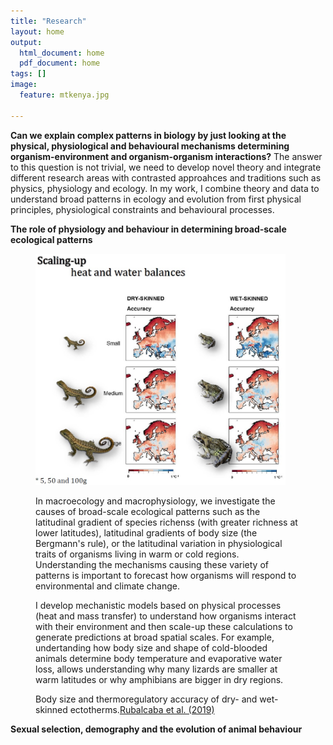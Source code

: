 ```yaml
---
title: "Research"
layout: home
output:
  html_document: home
  pdf_document: home
tags: []
image:
  feature: mtkenya.jpg

---
```


**Can we explain complex patterns in biology by just looking at the physical, physiological and behavioural mechanisms determining organism-environment and organism-organism interactions?** The answer to this question is not trivial, we need to develop novel theory and integrate different research areas with contrasted approahces and traditions such as physics, physiology and ecology. In my work, I combine theory and data to understand broad patterns in ecology and evolution from first physical principles, physiological constraints and behavioural processes.

**The role of physiology and behaviour in determining broad-scale ecological patterns**

<figure class="half">
  <img src="/images/maps.jpg" height="370px" width="400px"> 

In macroecology and macrophysiology, we investigate the causes of broad-scale ecological patterns such as the latitudinal gradient of species richenss (with greater richness at lower latitudes), latitudinal gradients of body size (the Bergmann's rule), or the latitudinal variation in physiological traits of organisms living in warm or cold regions. Understanding the mechanisms causing these variety of patterns is important to forecast how organisms will respond to environmental and climate change.

I develop mechanistic models based on physical processes (heat and mass transfer) to understand how organisms interact with their   environment and then scale-up these calculations to generate predictions at broad spatial scales. For example, undertanding how body size and shape of cold-blooded animals determine body temperature and evaporative water loss, allows understanding why many lizards are smaller at warm latitudes or why amphibians are bigger in dry regions.

<figcaption>Body size and thermoregulatory accuracy of dry- and wet-skinned ectotherms.<a href="https://onlinelibrary.wiley.com/doi/full/10.1111/geb.12893">Rubalcaba et al. (2019)</a></figcaption>
  
</figure>





**Sexual selection, demography and the evolution of animal behaviour**


